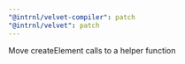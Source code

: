 ```yaml
---
"@intrnl/velvet-compiler": patch
"@intrnl/velvet": patch
---
```


Move createElement calls to a helper function
